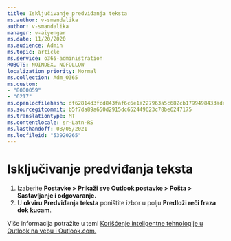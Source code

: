 ```yaml
---
title: Isključivanje predviđanja teksta
ms.author: v-smandalika
author: v-smandalika
manager: v-aiyengar
ms.date: 11/20/2020
ms.audience: Admin
ms.topic: article
ms.service: o365-administration
ROBOTS: NOINDEX, NOFOLLOW
localization_priority: Normal
ms.collection: Adm_O365
ms.custom:
- "8000059"
- "6217"
ms.openlocfilehash: df62814d3fcd843faf6c6e1a227963a5c682cb1799498433ade15ab1b9e9a6fe
ms.sourcegitcommit: b5f7da89a650d2915dc652449623c78be6247175
ms.translationtype: MT
ms.contentlocale: sr-Latn-RS
ms.lasthandoff: 08/05/2021
ms.locfileid: "53920265"
---
```

# <a name="turn-off-text-predictions"></a>Isključivanje predviđanja teksta

1. Izaberite **Postavke > Prikaži sve Outlook postavke > Pošta > Sastavljanje i odgovaranje.**
2. U **okviru Predviđanja teksta** poništite izbor u polju **Predloži reči fraza dok kucam**.

Više informacija potražite u temi [Korišćenje inteligentne tehnologije u Outlook na vebu i Outlook.com.](https://support.microsoft.com/office/use-intelligent-technology-in-outlook-on-the-web-and-outlook-com-24b30683-8340-4b69-b8ac-4193ec528a70)